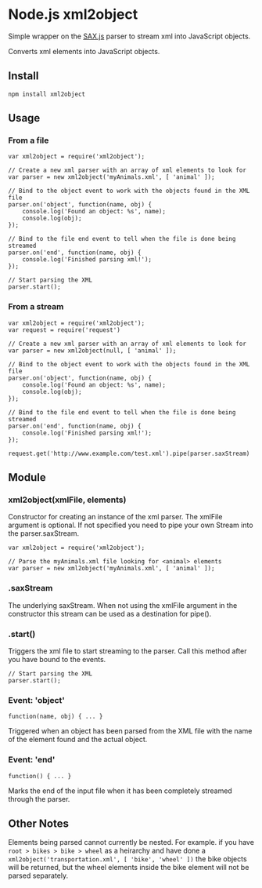 # Node.js xml2object

Simple wrapper on the [SAX.js](https://github.com/isaacs/sax-js) parser to stream xml into JavaScript objects.

Converts xml elements into JavaScript objects.

## Install

    npm install xml2object

## Usage

### From a file

    var xml2object = require('xml2object');
    
    // Create a new xml parser with an array of xml elements to look for
    var parser = new xml2object('myAnimals.xml', [ 'animal' ]);
    
    // Bind to the object event to work with the objects found in the XML file
    parser.on('object', function(name, obj) {
        console.log('Found an object: %s', name);
        console.log(obj);
    });

    // Bind to the file end event to tell when the file is done being streamed
    parser.on('end', function(name, obj) {
        console.log('Finished parsing xml!');
    });
    
    // Start parsing the XML
    parser.start();

### From a stream

    var xml2object = require('xml2object');
    var request = require('request')
    
    // Create a new xml parser with an array of xml elements to look for
    var parser = new xml2object(null, [ 'animal' ]);
    
    // Bind to the object event to work with the objects found in the XML file
    parser.on('object', function(name, obj) {
        console.log('Found an object: %s', name);
        console.log(obj);
    });

    // Bind to the file end event to tell when the file is done being streamed
    parser.on('end', function(name, obj) {
        console.log('Finished parsing xml!');
    });

    request.get('http://www.example.com/test.xml').pipe(parser.saxStream)

## Module

### xml2object(xmlFile, elements)

Constructor for creating an instance of the xml parser.
The xmlFile argument is optional. If not specified you need to pipe your own Stream into the parser.saxStream.

    var xml2object = require('xml2object');
    
    // Parse the myAnimals.xml file looking for <animal> elements
    var parser = new xml2object('myAnimals.xml', [ 'animal' ]);

### .saxStream

The underlying saxStream. When not using the xmlFile argument in the constructor this stream can be used as
a destination for pipe().

### .start()

Triggers the xml file to start streaming to the parser. Call this method after you have bound to the events.

    // Start parsing the XML
    parser.start();



### Event: 'object'

    function(name, obj) { ... }

Triggered when an object has been parsed from the XML file with the name of the element found and the actual object.

### Event: 'end'

    function() { ... }

Marks the end of the input file when it has been completely streamed through the parser.

## Other Notes

Elements being parsed cannot currently be nested. For example. if you have `root > bikes > bike > wheel` as a heirarchy and have done a `xml2object('transportation.xml', [ 'bike', 'wheel' ])` the bike objects will be returned, but the wheel elements inside the bike element will not be parsed separately.
